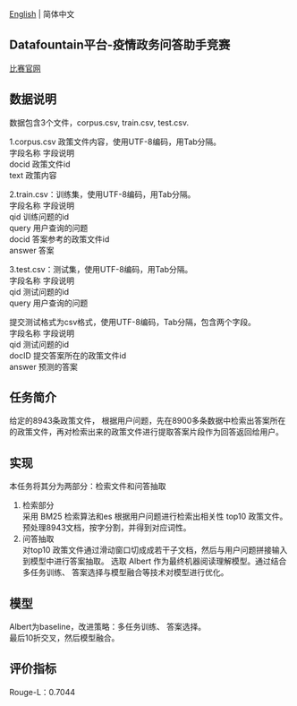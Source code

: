 [English](README.md) | 简体中文
## Datafountain平台-疫情政务问答助手竞赛
[比赛官网](https://www.datafountain.cn/competitions/424)  
## 数据说明
数据包含3个文件，corpus.csv, train.csv, test.csv.

1.corpus.csv 政策文件内容，使用UTF-8编码，用Tab分隔。  
字段名称	字段说明  
docid	政策文件id  
text	政策内容  

2.train.csv：训练集，使用UTF-8编码，用Tab分隔。  
字段名称	字段说明  
qid	训练问题的id  
query	用户查询的问题  
docid	答案参考的政策文件id  
answer	答案  

3.test.csv：测试集，使用UTF-8编码，用Tab分隔。  
字段名称	字段说明  
qid	测试问题的id  
query	用户查询的问题  

提交测试格式为csv格式，使用UTF-8编码，Tab分隔，包含两个字段。  
字段名称	字段说明  
qid	测试问题的id  
docID	提交答案所在的政策文件id  
answer	预测的答案  

## 任务简介
给定的8943条政策文件， 根据用户问题，先在8900多条数据中检索出答案所在的政策文件，再对检索出来的政策文件进行提取答案片段作为回答返回给用户。  

## 实现
本任务将其分为两部分：检索文件和问答抽取
1. 检索部分  
  采用 BM25 检索算法和es 根据用户问题进行检索出相关性 top10 政策文件。 
  预处理8943文档，按字分割，并得到对应词性。
2. 问答抽取  
  对top10 政策文件通过滑动窗口切成成若干子文档，然后与用户问题拼接输入到模型中进行答案抽取。
  选取 Albert 作为最终机器阅读理解模型。通过结合多任务训练、 答案选择与模型融合等技术对模型进行优化。

## 模型
Albert为baseline，改进策略：多任务训练、 答案选择。  
最后10折交叉，然后模型融合。

## 评价指标  
  Rouge-L：0.7044
  
